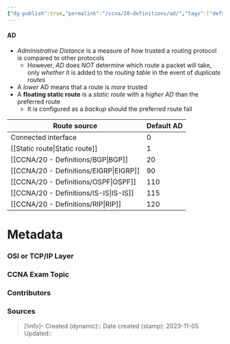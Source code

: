 ```yaml
---
{"dg-publish":true,"permalink":"/ccna/20-definitions/ad/","tags":["defs_ccna"]}
---
```


#### AD
- *Administrative Distance* is a measure of how trusted a routing protocol is compared to other protocols
	- However, *AD* does *NOT* determine which route a packet will take, only *whether* it is added to the *routing table* in the event of *duplicate routes*
- A *lower* AD means that a route is *more* trusted
- A **floating static route** is a *static route* with a *higher AD* than the preferred route
	- It is configured as a *backup* should the preferred route fail


| Route source        | Default AD |
| ------------------- | ---------- |
| Connected interface | 0          |
| [[Static route\|Static route]]        | 1          |
| [[CCNA/20 - Definitions/BGP\|BGP]]        | 20         |
| [[CCNA/20 - Definitions/EIGRP\|EIGRP]]               | 90         |
| [[CCNA/20 - Definitions/OSPF\|OSPF]]                | 110        |
| [[CCNA/20 - Definitions/IS-IS\|IS-IS]]               | 115        |
| [[CCNA/20 - Definitions/RIP\|RIP]]                 | 120        |


# Metadata
### OSI or TCP/IP Layer

### CCNA Exam Topic

### Contributors

### Sources



> [!info]- Created (dynamic):: 
> Date created (stamp): 2023-11-05
> Updated:: 


